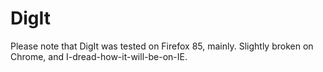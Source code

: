# DigIt
Please note that DigIt was tested on Firefox 85, mainly. Slightly broken on Chrome, and I-dread-how-it-will-be-on-IE.

